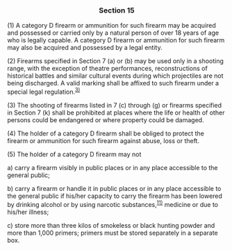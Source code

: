 ### <a name="section_15"></a><p align="center">Section 15</p>

(1) A category D firearm or ammunition for such firearm may be acquired and possessed or carried only by a natural person of over 18 years of age who is legally capable. A category D firearm or ammunition for such firearm may also be acquired and possessed by a legal entity.

(2) Firearms specified in Section 7 (a) or (b) may be used only in a shooting range, with the exception of theatre performances, reconstructions of historical battles and similar cultural events during which projectiles are not being discharged. A valid marking shall be affixed to such firearm under a special legal regulation.<sup>[3)](#fn3)</sup> 

(3) The shooting of firearms listed in 7 (c) through (g) or firearms specified in Section 7 (k) shall be prohibited at places where the life or health of other persons could be endangered or where property could be damaged.

(4) The holder of a category D firearm shall be obliged to protect the firearm or ammunition for such firearm against abuse, loss or theft.

(5) The holder of a category D firearm may not

a) carry a firearm visibly in public places or in any place accessible to the general public;

b) carry a firearm or handle it in public places or in any place accessible to the general public if his/her capacity to carry the firearm has been lowered by drinking alcohol or by using narcotic substances,<a name="fn11_ref"></a><sup>[11)](#fn11)</sup> medicine or due to his/her illness;

c) store more than three kilos of smokeless or black hunting powder and more than 1,000 primers; primers must be stored separately in a separate box.

